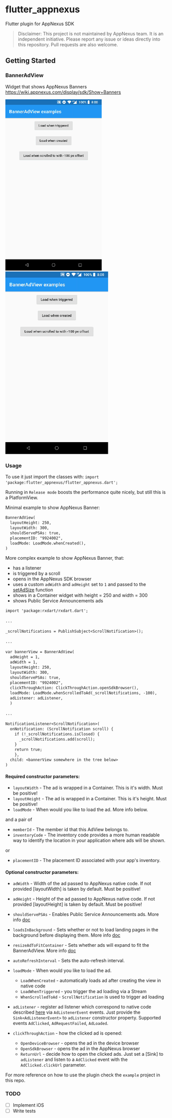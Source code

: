 # flutter_appnexus

Flutter plugin for AppNexus SDK

> Disclaimer: This project is not maintained by AppNexus team. It is an independent initiative. Please report any issue or ideas directly into this repository. Pull requests are also welcome.

## Getting Started

### BannerAdView
Widget that shows AppNexus Banners https://wiki.appnexus.com/display/sdk/Show+Banners

![async trigger](demo/async_trigger.gif)
![scroll trigger](demo/scroll_trigger.gif)

### Usage

To use it just import the classes with:
`import 'package:flutter_appnexus/flutter_appnexus.dart';`

Running in `Release mode` boosts the performance quite nicely, but still
this is a PlatformView.

Minimal example to show AppNexus Banner:
```
BannerAdView(
  layoutHeight: 250,
  layoutWidth: 300,
  shouldServePSAs: true,
  placementID: "9924002",
  loadMode: LoadMode.whenCreated(),
)
```

More complex example to show AppNexus Banner, that:
- has a listener
- is triggered by a scroll
- opens in the AppNexus SDK browser
- uses a custom `adWidth` and `adHeight` set to `1` and passed to the
  [setAdSize](https://wiki.appnexus.com/display/ST/BannerAdView#setAdSize-int-int-) function
- shows in a Container widget with height = 250 and width = 300
- shows Public Service Announcements ads
```
import 'package:rxdart/rxdart.dart';

...

_scrollNotifications = PublishSubject<ScrollNotification>();

...

var bannerView = BannerAdView(
  adHeight = 1,
  adWidth = 1,
  layoutHeight: 250,
  layoutWidth: 300,
  shouldServePSAs: true,
  placementID: "9924002",
  clickThroughAction: ClickThroughAction.openSdkBrowser(),
  loadMode: LoadMode.whenScrolledToAd(_scrollNotifications, -100),
  adListener: adListener,
  )

...

NotificationListener<ScrollNotification>(
  onNotification: (ScrollNotification scroll) {
    if (!_scrollNotifications.isClosed) {
      _scrollNotifications.add(scroll);
    }
    return true;
    },
  child: <bannerView somewhere in the tree below>
)
```

#### Required constructor parameters:
* `layoutWidth` - The ad is wrapped in a Container. This is it's width. Must be positive!
* `layoutHeight` - The ad is wrapped in a Container. This is it's height. Must be positive!
* `loadMode` - When would you like to load the ad. More info below.

and a pair of
* `memberId` - The member id that this AdView belongs to.
* `inventoryCode` - The inventory code provides a more human readable way to identify the location in your application where ads will be shown.

or
* `placementID` - The placement ID associated with your app's inventory.

#### Optional constructor parameters:
* `adWidth` - Width of the ad passed to AppNexus native code. If not provided [layoutWidth] is taken by default. Must be positive!
* `adHeight` - Height of the ad passed to AppNexus native code. If not provided [layoutHeight] is taken by default. Must be positive!
* `shouldServePSAs` - Enables Public Service Announcements ads. More info [doc](https://wiki.appnexus.com/display/sdk/Toggle+PSAs)
* `loadsInBackground` - Sets whether or not to load landing pages in the background before displaying them. More info [doc](https://wiki.appnexus.com/display/ST/AdView#setLoadsInBackground-boolean-)
* `resizeAdToFitContainer` - Sets whether ads will expand to fit the BannerAdView. More info [doc](https://wiki.appnexus.com/display/ST/BannerAdView#setResizeAdToFitContainer-boolean-)
* `autoRefreshInterval` - Sets the auto-refresh interval.
* `loadMode` - When would you like to load the ad.
  * `LoadWhenCreated` - automatically loads ad after creating the view in native code
  * `LoadWhenTriggered` - you trigger the ad loading via a Stream
  * `WhenScrolledToAd` - `ScrollNotification` is used to trigger ad loading

* `adListener` - register ad listener which correspond to native code described [here](https://wiki.appnexus.com/display/sdk/Receive+Ad+View+Status+Events) via `AdListenerEvent` events. Just provide the `Sink<AdListenerEvent>` to `adListener` constructor property. Supported events `AdClicked`, `AdRequestFailed`, `AdLoaded`.

* `clickThroughAction` - how the clicked ad is opened:
  * `OpenDeviceBrowser` - opens the ad in the device browser
  * `OpenSdkBrowser` - opens the ad in the AppNexus browser
  * `ReturnUrl`  - decide how to open the clicked ads. Just set a [Sink<AdListenerEvent>] to `adListener` and listen to a `AdClicked` event with
the `AdClicked.clickUrl` parameter.

For more reference on how to use the plugin check the `example` project in this repo.

### TODO
- [ ] Implement iOS
- [ ] Write tests
